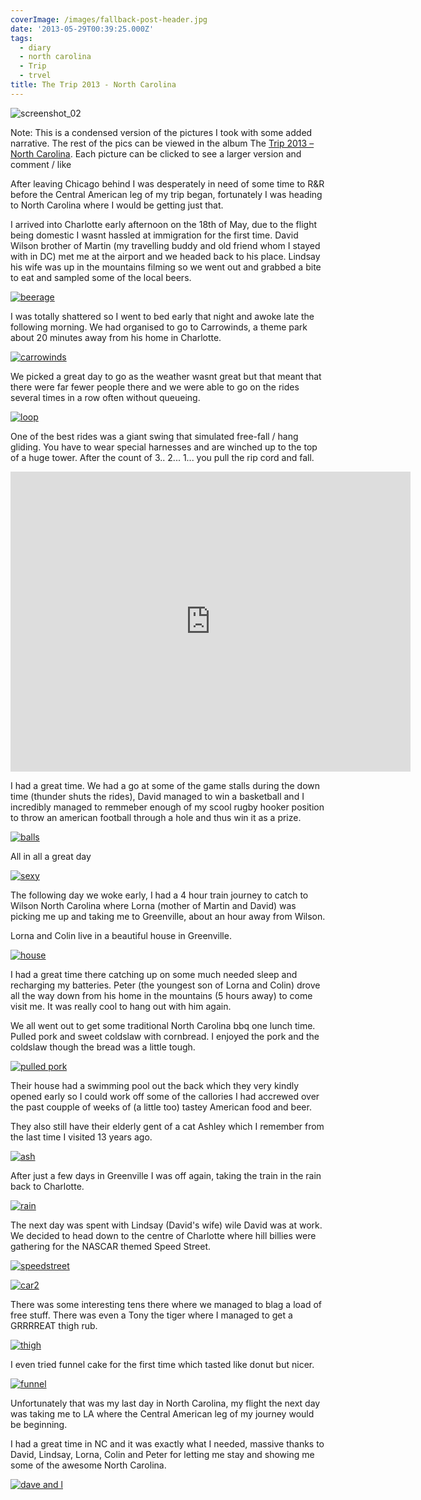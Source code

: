 ```yaml
---
coverImage: /images/fallback-post-header.jpg
date: '2013-05-29T00:39:25.000Z'
tags:
  - diary
  - north carolina
  - Trip
  - trvel
title: The Trip 2013 - North Carolina
---
```


![screenshot_02](https://mikecann.co.uk/wp-content/uploads/2013/05/screenshot_021.png)

Note: This is a condensed version of the pictures I took with some added narrative. The rest of the pics can be viewed in the album The [Trip 2013 – North Carolina](https://www.facebook.com/media/set/?set=a.10151666149991031.1073741833.593661030&type=3). Each picture can be clicked to see a larger version and comment / like

<!-- more -->

After leaving Chicago behind I was desperately in need of some time to R&R before the Central American leg of my trip began, fortunately I was heading to North Carolina where I would be getting just that.

I arrived into Charlotte early afternoon on the 18th of May, due to the flight being domestic I wasnt hassled at immigration for the first time. David Wilson brother of Martin (my travelling buddy and old friend whom I stayed with in DC) met me at the airport and we headed back to his place. Lindsay his wife was up in the mountains filming so we went out and grabbed a bite to eat and sampled some of the local beers.

[![beerage](https://mikecann.co.uk/wp-content/uploads/2013/05/beerage.jpg)](https://www.facebook.com/photo.php?fbid=10151666150191031&set=a.10151666149991031.1073741833.593661030&type=3&theater)

I was totally shattered so I went to bed early that night and awoke late the following morning. We had organised to go to Carrowinds, a theme park about 20 minutes away from his home in Charlotte.

[![carrowinds](https://mikecann.co.uk/wp-content/uploads/2013/05/carrowinds.jpg)](https://www.facebook.com/photo.php?fbid=10151666150181031&set=a.10151666149991031.1073741833.593661030&type=3&theater)

We picked a great day to go as the weather wasnt great but that meant that there were far fewer people there and we were able to go on the rides several times in a row often without queueing.

[![loop](https://mikecann.co.uk/wp-content/uploads/2013/05/loop.jpg)](https://www.facebook.com/photo.php?fbid=10151666150186031&set=a.10151666149991031.1073741833.593661030&type=3&theater)

One of the best rides was a giant swing that simulated free-fall / hang gliding. You have to wear special harnesses and are winched up to the top of a huge tower. After the count of 3.. 2... 1... you pull the rip cord and fall.

<iframe width="640" height="480" src="https://www.youtube.com/embed/tuS-caaUeKI" frameborder="0" allowfullscreen></iframe>

I had a great time. We had a go at some of the game stalls during the down time (thunder shuts the rides), David managed to win a basketball and I incredibly managed to remmeber enough of my scool rugby hooker position to throw an american football through a hole and thus win it as a prize.

[![balls](https://mikecann.co.uk/wp-content/uploads/2013/05/balls.jpg)](https://www.facebook.com/photo.php?fbid=10151666150646031&set=a.10151666149991031.1073741833.593661030&type=3&theater)

All in all a great day

[![sexy](https://mikecann.co.uk/wp-content/uploads/2013/05/sexy.jpg)](https://www.facebook.com/photo.php?fbid=10151666150636031&set=a.10151666149991031.1073741833.593661030&type=3&theater)

The following day we woke early, I had a 4 hour train journey to catch to Wilson North Carolina where Lorna (mother of Martin and David) was picking me up and taking me to Greenville, about an hour away from Wilson.

Lorna and Colin live in a beautiful house in Greenville.

[![house](https://mikecann.co.uk/wp-content/uploads/2013/05/house.jpg)](https://www.facebook.com/photo.php?fbid=10151666150866031&set=a.10151666149991031.1073741833.593661030&type=3&theater)

I had a great time there catching up on some much needed sleep and recharging my batteries. Peter (the youngest son of Lorna and Colin) drove all the way down from his home in the mountains (5 hours away) to come visit me. It was really cool to hang out with him again.

We all went out to get some traditional North Carolina bbq one lunch time. Pulled pork and sweet coldslaw with cornbread. I enjoyed the pork and the coldslaw though the bread was a little tough.

[![pulled pork](https://mikecann.co.uk/wp-content/uploads/2013/05/pulled-pork.jpg)](https://www.facebook.com/photo.php?fbid=10151666150686031&set=a.10151666149991031.1073741833.593661030&type=3&theater)

Their house had a swimming pool out the back which they very kindly opened early so I could work off some of the callories I had accrewed over the past coupple of weeks of (a little too) tastey American food and beer.

They also still have their elderly gent of a cat Ashley which I remember from the last time I visited 13 years ago.

[![ash](https://mikecann.co.uk/wp-content/uploads/2013/05/ash.jpg)](https://www.facebook.com/photo.php?fbid=10151666150891031&set=a.10151666149991031.1073741833.593661030&type=3&theater)

After just a few days in Greenville I was off again, taking the train in the rain back to Charlotte.

[![rain](https://mikecann.co.uk/wp-content/uploads/2013/05/rain.jpg)](https://www.facebook.com/photo.php?fbid=10151666151061031&set=a.10151666149991031.1073741833.593661030&type=3&theater)

The next day was spent with Lindsay (David's wife) wile David was at work. We decided to head down to the centre of Charlotte where hill billies were gathering for the NASCAR themed Speed Street.

[![speedstreet](https://mikecann.co.uk/wp-content/uploads/2013/05/speedstreet.jpg)](https://www.facebook.com/photo.php?fbid=10151666151256031&set=a.10151666149991031.1073741833.593661030&type=3&theater)

[![car2](https://mikecann.co.uk/wp-content/uploads/2013/05/car2.jpg)](https://www.facebook.com/photo.php?fbid=10151666151291031&set=a.10151666149991031.1073741833.593661030&type=3&theater)

There was some interesting tens there where we managed to blag a load of free stuff. There was even a Tony the tiger where I managed to get a GRRRREAT thigh rub.

[![thigh](https://mikecann.co.uk/wp-content/uploads/2013/05/thigh.jpg)](https://www.facebook.com/photo.php?fbid=10151666151776031&set=a.10151666149991031.1073741833.593661030&type=3&theater)

I even tried funnel cake for the first time which tasted like donut but nicer.

[![funnel](https://mikecann.co.uk/wp-content/uploads/2013/05/funnel.jpg)](https://www.facebook.com/photo.php?fbid=10151666151836031&set=a.10151666149991031.1073741833.593661030&type=3&theater)

Unfortunately that was my last day in North Carolina, my flight the next day was taking me to LA where the Central American leg of my journey would be beginning.

I had a great time in NC and it was exactly what I needed, massive thanks to David, Lindsay, Lorna, Colin and Peter for letting me stay and showing me some of the awesome North Carolina.

[![dave and l](https://mikecann.co.uk/wp-content/uploads/2013/05/dave-and-l.jpg)](https://www.facebook.com/photo.php?fbid=10151666152016031&set=a.10151666149991031.1073741833.593661030&type=3&theater)

